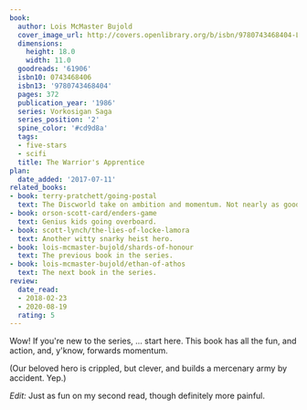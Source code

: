 ```yaml
---
book:
  author: Lois McMaster Bujold
  cover_image_url: http://covers.openlibrary.org/b/isbn/9780743468404-L.jpg
  dimensions:
    height: 18.0
    width: 11.0
  goodreads: '61906'
  isbn10: 0743468406
  isbn13: '9780743468404'
  pages: 372
  publication_year: '1986'
  series: Vorkosigan Saga
  series_position: '2'
  spine_color: '#cd9d8a'
  tags:
  - five-stars
  - scifi
  title: The Warrior's Apprentice
plan:
  date_added: '2017-07-11'
related_books:
- book: terry-pratchett/going-postal
  text: The Discworld take on ambition and momentum. Not nearly as good, though.
- book: orson-scott-card/enders-game
  text: Genius kids going overboard.
- book: scott-lynch/the-lies-of-locke-lamora
  text: Another witty snarky heist hero.
- book: lois-mcmaster-bujold/shards-of-honour
  text: The previous book in the series.
- book: lois-mcmaster-bujold/ethan-of-athos
  text: The next book in the series.
review:
  date_read:
  - 2018-02-23
  - 2020-08-19
  rating: 5
---
```


Wow! If you're new to the series, … start here. This book has all the fun, and action, and, y'know, forwards momentum.

(Our beloved hero is crippled, but clever, and builds a mercenary army by accident. Yep.)

*Edit:* Just as fun on my second read, though definitely more painful.
